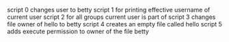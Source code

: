 script 0 changes user to betty
script 1 for printing effective username of current user
script 2 for all groups current user is part of
script 3 changes file owner of hello to betty
script 4 creates an empty file called hello
script 5 adds execute permission to owner of the file betty
